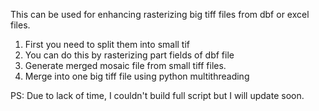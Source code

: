 This can be used for enhancing rasterizing big tiff files from dbf or excel files.

1. First you need to split them into small tif
2. You can do this by rasterizing part fields of dbf file
3. Generate merged mosaic file from small tiff files. 
4. Merge into one big tiff file using python multithreading

PS: Due to lack of time, I couldn't build full script but I will update soon.
